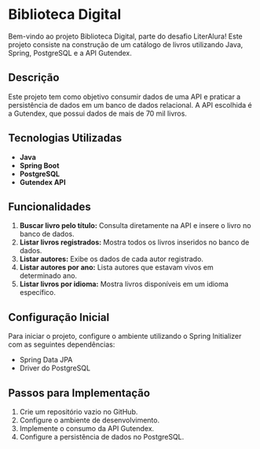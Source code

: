# Biblioteca Digital

Bem-vindo ao projeto Biblioteca Digital, parte do desafio LiterAlura! Este projeto consiste na construção de um catálogo de livros utilizando Java, Spring, PostgreSQL e a API Gutendex.

## Descrição

Este projeto tem como objetivo consumir dados de uma API e praticar a persistência de dados em um banco de dados relacional. A API escolhida é a Gutendex, que possui dados de mais de 70 mil livros.

## Tecnologias Utilizadas

- **Java**
- **Spring Boot**
- **PostgreSQL**
- **Gutendex API**

## Funcionalidades

1. **Buscar livro pelo título:** Consulta diretamente na API e insere o livro no banco de dados.
2. **Listar livros registrados:** Mostra todos os livros inseridos no banco de dados.
3. **Listar autores:** Exibe os dados de cada autor registrado.
4. **Listar autores por ano:** Lista autores que estavam vivos em determinado ano.
5. **Listar livros por idioma:** Mostra livros disponíveis em um idioma específico.

## Configuração Inicial

Para iniciar o projeto, configure o ambiente utilizando o Spring Initializer com as seguintes dependências:
- Spring Data JPA
- Driver do PostgreSQL

## Passos para Implementação

1. Crie um repositório vazio no GitHub.
2. Configure o ambiente de desenvolvimento.
3. Implemente o consumo da API Gutendex.
4. Configure a persistência de dados no PostgreSQL.
